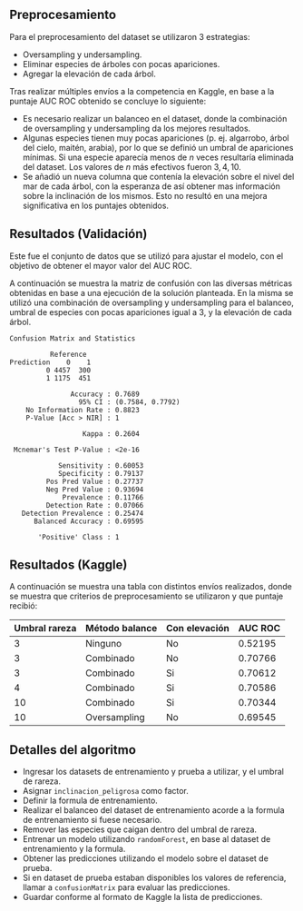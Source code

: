 ## Preprocesamiento
Para el preprocesamiento del dataset se utilizaron 3 estrategias:

- Oversampling y undersampling.
- Eliminar especies de árboles con pocas apariciones.
- Agregar la elevación de cada árbol.

Tras realizar múltiples envíos a la competencia en Kaggle, en base a la puntaje AUC ROC obtenido se concluye lo siguiente:

- Es necesario realizar un balanceo en el dataset, donde la combinación de oversampling y undersampling da los mejores resultados.
- Algunas especies tienen muy pocas apariciones (p. ej. algarrobo, árbol del cielo, maitén, arabia), por lo que se definió un umbral de apariciones mínimas. Si una especie aparecía menos de $n$ veces resultaría eliminada del dataset. Los valores de $n$ más efectivos fueron $3, 4, 10$.
- Se añadió un nueva columna que contenía la elevación sobre el nivel del mar de cada árbol, con la esperanza de así obtener mas información sobre la inclinación de los mismos. Esto no resultó en una mejora significativa en los puntajes obtenidos.

## Resultados (Validación)
Este fue el conjunto de datos que se utilizó para ajustar el modelo, con el objetivo de obtener el mayor valor del AUC ROC.

A continuación se muestra la matriz de confusión con las diversas métricas obtenidas en base a una ejecución de la solución planteada. En la misma se utilizó una combinación de oversampling y undersampling para el balanceo, umbral de especies con pocas apariciones igual a $3$, y la elevación de cada árbol.

```txt:
Confusion Matrix and Statistics

          Reference
Prediction    0    1
         0 4457  300
         1 1175  451
                                          
               Accuracy : 0.7689          
                 95% CI : (0.7584, 0.7792)
    No Information Rate : 0.8823          
    P-Value [Acc > NIR] : 1               
                                          
                  Kappa : 0.2604          
                                          
 Mcnemar's Test P-Value : <2e-16          
                                          
            Sensitivity : 0.60053         
            Specificity : 0.79137         
         Pos Pred Value : 0.27737         
         Neg Pred Value : 0.93694         
             Prevalence : 0.11766         
         Detection Rate : 0.07066         
   Detection Prevalence : 0.25474         
      Balanced Accuracy : 0.69595         
                                          
       'Positive' Class : 1 
```

## Resultados (Kaggle)
A continuación se muestra una tabla con distintos envíos realizados, donde se muestra que criterios de preprocesamiento se utilizaron y que puntaje recibió:

| Umbral rareza | Método balance | Con elevación | AUC ROC |
|---------------|----------------|---------------|---------|
| 3             | Ninguno        | No            | 0.52195 |
| 3             | Combinado      | No            | 0.70766 |
| 3             | Combinado      | Si            | 0.70612 |
| 4             | Combinado      | Si            | 0.70586 |
| 10            | Combinado      | Si            | 0.70344 |
| 10            | Oversampling   | No            | 0.69545 |

## Detalles del algoritmo

- Ingresar los datasets de entrenamiento y prueba a utilizar, y el umbral de rareza.
- Asignar `inclinacion_peligrosa` como factor.
- Definir la formula de entrenamiento.
- Realizar el balanceo del dataset de entrenamiento acorde a la formula de entrenamiento si fuese necesario.
- Remover las especies que caigan dentro del umbral de rareza.
- Entrenar un modelo utilizando `randomForest`, en base al dataset de entrenamiento y la formula.
- Obtener las predicciones utilizando el modelo sobre el dataset de prueba.
- Si en dataset de prueba estaban disponibles los valores de referencia, llamar a `confusionMatrix` para evaluar las predicciones.
- Guardar conforme al formato de Kaggle la lista de predicciones.

